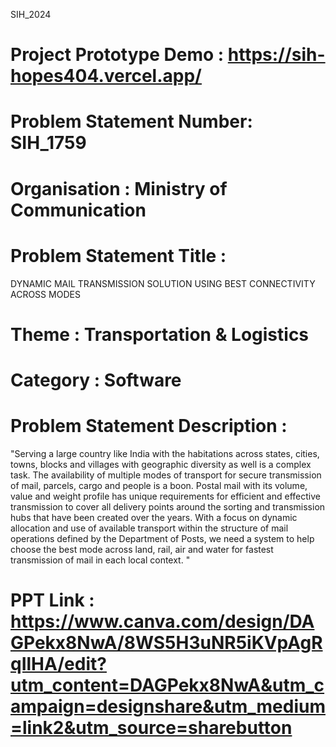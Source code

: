 ﻿SIH_2024
# Project Prototype Demo : https://sih-hopes404.vercel.app/
# Problem Statement Number: SIH_1759
# Organisation : Ministry of Communication
# Problem Statement Title :
DYNAMIC MAIL TRANSMISSION SOLUTION USING BEST CONNECTIVITY ACROSS MODES
# Theme : Transportation & Logistics
# Category : Software
# Problem Statement Description :
"Serving a large country like India with the habitations across states, cities, towns, blocks and villages with geographic diversity as well is a complex task.
The availability of multiple modes of transport for secure transmission of mail, parcels, cargo and people is a boon. Postal mail with its volume, value and weight profile has unique requirements for efficient and effective transmission to cover all delivery points around the sorting and transmission hubs that have been created over the years.
With a focus on dynamic allocation and use of available transport within the structure of mail operations defined by the Department of Posts, we
need a system to help choose the best mode across land, rail, air and water for fastest transmission of mail in each local context. "

# PPT Link : https://www.canva.com/design/DAGPekx8NwA/8WS5H3uNR5iKVpAgRqIlHA/edit?utm_content=DAGPekx8NwA&utm_campaign=designshare&utm_medium=link2&utm_source=sharebutton
